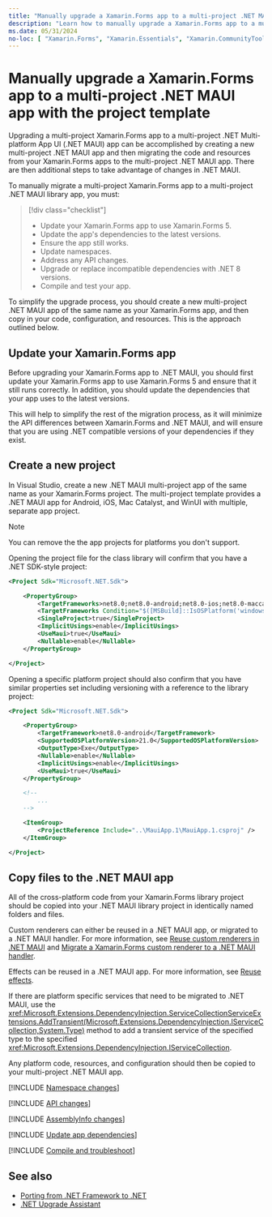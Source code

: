 ```yaml
---
title: "Manually upgrade a Xamarin.Forms app to a multi-project .NET MAUI app with the project template"
description: "Learn how to manually upgrade a Xamarin.Forms app to a multi-project .NET MAUI app using the Visual Studio project template."
ms.date: 05/31/2024
no-loc: [ "Xamarin.Forms", "Xamarin.Essentials", "Xamarin.CommunityToolkit", ".NET MAUI Community Toolkit", "SkiaSharp", "Xamarin.Forms.Maps", "Microsoft.Maui", "Microsoft.Maui.Controls", "net8.0-android", "net8.0-ios" ]
---
```


# Manually upgrade a Xamarin.Forms app to a multi-project .NET MAUI app with the project template

Upgrading a multi-project Xamarin.Forms app to a multi-project .NET Multi-platform App UI (.NET MAUI) app can be accomplished by creating a new multi-project .NET MAUI app and then migrating the code and resources from your Xamarin.Forms apps to the multi-project .NET MAUI app. There are then additional steps to take advantage of changes in .NET MAUI.

To manually migrate a multi-project Xamarin.Forms app to a multi-project .NET MAUI library app, you must:

> [!div class="checklist"]
>
> - Update your Xamarin.Forms app to use Xamarin.Forms 5.
> - Update the app's dependencies to the latest versions.
> - Ensure the app still works.
> - Update namespaces.
> - Address any API changes.
> - Upgrade or replace incompatible dependencies with .NET 8 versions.
> - Compile and test your app.

To simplify the upgrade process, you should create a new multi-project .NET MAUI app of the same name as your Xamarin.Forms app, and then copy in your code, configuration, and resources. This is the approach outlined below.

## Update your Xamarin.Forms app

Before upgrading your Xamarin.Forms app to .NET MAUI, you should first update your Xamarin.Forms app to use Xamarin.Forms 5 and ensure that it still runs correctly. In addition, you should update the dependencies that your app uses to the latest versions.

This will help to simplify the rest of the migration process, as it will minimize the API differences between Xamarin.Forms and .NET MAUI, and will ensure that you are using .NET compatible versions of your dependencies if they exist.

## Create a new project

In Visual Studio, create a new .NET MAUI multi-project app of the same name as your Xamarin.Forms project. The multi-project template provides a .NET MAUI app for Android, iOS, Mac Catalyst, and WinUI with multiple, separate app project.

> [!NOTE]
> You can remove the the app projects for platforms you don't support.

Opening the project file for the class library will confirm that you have a .NET SDK-style project:

```xml
<Project Sdk="Microsoft.NET.Sdk">

    <PropertyGroup>
        <TargetFrameworks>net8.0;net8.0-android;net8.0-ios;net8.0-maccatalyst</TargetFramework>
        <TargetFrameworks Condition="$([MSBuild]::IsOSPlatform('windows'))">$(TargetFrameworks);net8.0-windows10.0.19041.0</TargetFrameworks>
        <SingleProject>true</SingleProject>
        <ImplicitUsings>enable</ImplicitUsings>
        <UseMaui>true</UseMaui>
        <Nullable>enable</Nullable>
    </PropertyGroup>

</Project>
```

Opening a specific platform project should also confirm that you have similar properties set including versioning with a reference to the library project:

```xml
<Project Sdk="Microsoft.NET.Sdk">

    <PropertyGroup>
        <TargetFramework>net8.0-android</TargetFramework>
        <SupportedOSPlatformVersion>21.0</SupportedOSPlatformVersion>
        <OutputType>Exe</OutputType>
        <Nullable>enable</Nullable>
        <ImplicitUsings>enable</ImplicitUsings>
        <UseMaui>true</UseMaui>
    </PropertyGroup>

    <!--
        ...
    -->

    <ItemGroup>
        <ProjectReference Include="..\MauiApp.1\MauiApp.1.csproj" />
    </ItemGroup>

</Project>
```

## Copy files to the .NET MAUI app

All of the cross-platform code from your Xamarin.Forms library project should be copied into your .NET MAUI library project in identically named folders and files.

Custom renderers can either be reused in a .NET MAUI app, or migrated to a .NET MAUI handler. For more information, see [Reuse custom renderers in .NET MAUI](custom-renderers.md) and [Migrate a Xamarin.Forms custom renderer to a .NET MAUI handler](renderer-to-handler.md).

Effects can be reused in a .NET MAUI app. For more information, see [Reuse effects](effects.md).

If there are platform specific services that need to be migrated to .NET MAUI, use the <xref:Microsoft.Extensions.DependencyInjection.ServiceCollectionServiceExtensions.AddTransient(Microsoft.Extensions.DependencyInjection.IServiceCollection,System.Type)> method to add a transient service of the specified type to the specified <xref:Microsoft.Extensions.DependencyInjection.IServiceCollection>.

Any platform code, resources, and configuration should then be copied to your multi-project .NET MAUI app.

[!INCLUDE [Namespace changes](includes/namespace-changes.md)]

[!INCLUDE [API changes](includes/api-changes.md)]

[!INCLUDE [AssemblyInfo changes](includes/assemblyinfo-changes.md)]

[!INCLUDE [Update app dependencies](includes/update-app-dependencies.md)]

[!INCLUDE [Compile and troubleshoot](includes/compile-troubleshoot.md)]

## See also

- [Porting from .NET Framework to .NET](/dotnet/core/porting/)
- [.NET Upgrade Assistant](/dotnet/core/porting/upgrade-assistant-overview)
